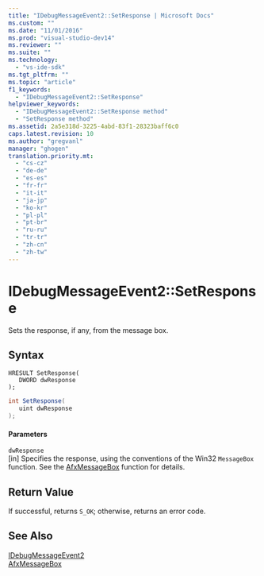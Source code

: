 ```yaml
---
title: "IDebugMessageEvent2::SetResponse | Microsoft Docs"
ms.custom: ""
ms.date: "11/01/2016"
ms.prod: "visual-studio-dev14"
ms.reviewer: ""
ms.suite: ""
ms.technology: 
  - "vs-ide-sdk"
ms.tgt_pltfrm: ""
ms.topic: "article"
f1_keywords: 
  - "IDebugMessageEvent2::SetResponse"
helpviewer_keywords: 
  - "IDebugMessageEvent2::SetResponse method"
  - "SetResponse method"
ms.assetid: 2a5e318d-3225-4abd-83f1-28323baff6c0
caps.latest.revision: 10
ms.author: "gregvanl"
manager: "ghogen"
translation.priority.mt: 
  - "cs-cz"
  - "de-de"
  - "es-es"
  - "fr-fr"
  - "it-it"
  - "ja-jp"
  - "ko-kr"
  - "pl-pl"
  - "pt-br"
  - "ru-ru"
  - "tr-tr"
  - "zh-cn"
  - "zh-tw"
---
```

# IDebugMessageEvent2::SetResponse
Sets the response, if any, from the message box.  
  
## Syntax  
  
```cpp#  
HRESULT SetResponse(   
   DWORD dwResponse  
);  
```  
  
```c#  
int SetResponse(   
   uint dwResponse  
);  
```  
  
#### Parameters  
 `dwResponse`  
 [in] Specifies the response, using the conventions of the Win32 `MessageBox` function. See the [AfxMessageBox](../Topic/AfxMessageBox.md) function for details.  
  
## Return Value  
 If successful, returns `S_OK`; otherwise, returns an error code.  
  
## See Also  
 [IDebugMessageEvent2](../../../extensibility/debugger/reference/idebugmessageevent2.md)   
 [AfxMessageBox](../Topic/AfxMessageBox.md)